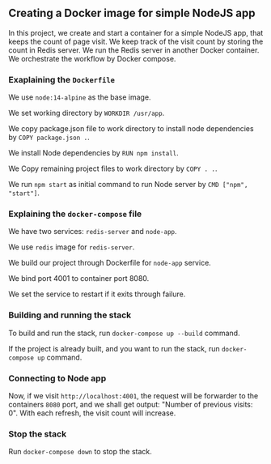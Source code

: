 ## Creating a Docker image for simple NodeJS app
In this project, we create and start a container for a simple NodeJS app,
that keeps the count of page visit. We keep track of the visit count
by storing the count in Redis server. We run the Redis server in another
Docker container. We orchestrate the workflow by Docker compose.

### Exaplaining the `Dockerfile`
We use `node:14-alpine` as the base image.

We set working directory by `WORKDIR /usr/app`.

We copy package.json file to work directory to install node dependencies
by `COPY package.json .`.

We install Node dependencies by
`RUN npm install`.

We Copy remaining project files to work directory by
`COPY . .`.

We run `npm start` as initial command to run Node server by
`CMD ["npm", "start"]`.

### Explaining the `docker-compose` file
We have two services: `redis-server` and `node-app`.

We use `redis` image for `redis-server`.

We build our project through Dockerfile for `node-app` service.

We bind port 4001 to container port 8080.

We set the service to restart if it exits through failure.

### Building and running the stack
To build and run the stack, run `docker-compose up --build` command.

If the project is already built, and you want to run the stack,
run `docker-compose up` command.

### Connecting to Node app

Now, if we visit `http://localhost:4001`, the request will 
be forwarder to the containers `8080` port, and we shall
get output: "Number of previous visits: 0". With each refresh, the visit count will increase.

### Stop the stack
Run `docker-compose down` to stop the stack.